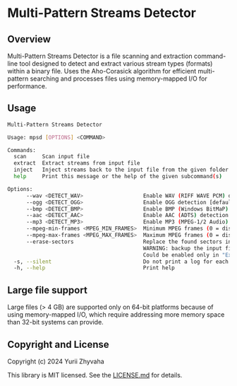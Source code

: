 # Multi-Pattern Streams Detector

## Overview

Multi-Pattern Streams Detector is a file scanning and extraction command-line tool designed to detect and extract various stream types (formats) within a binary file. Uses the Aho-Corasick algorithm for efficient multi-pattern searching and processes files using memory-mapped I/O for performance.

## Usage

```sh
Multi-Pattern Streams Detector

Usage: mpsd [OPTIONS] <COMMAND>

Commands:
  scan     Scan input file
  extract  Extract streams from input file
  inject   Inject streams back to the input file from the given folder
  help     Print this message or the help of the given subcommand(s)

Options:
      --wav <DETECT_WAV>                   Enable WAV (RIFF WAVE PCM) detection [default: 1]
      --ogg <DETECT_OGG>                   Enable OGG detection [default: 1]
      --bmp <DETECT_BMP>                   Enable BMP (Windows BitMaP) detection [default: 1]
      --aac <DETECT_AAC>                   Enable AAC (ADTS) detection [default: 1]
      --mp3 <DETECT_MP3>                   Enable MP3 (MPEG-1/2 Audio) detection [default: 1]
      --mpeg-min-frames <MPEG_MIN_FRAMES>  Minimum MPEG frames (0 = disabled) [default: 20]
      --mpeg-max-frames <MPEG_MAX_FRAMES>  Maximum MPEG frames (0 = disabled) [default: 10000]
      --erase-sectors                      Replace the found sectors in the input file with zeros
                                           WARNING: backup the input file to prevent data loss
                                           Could be enabled only in "Extract" mode
  -s, --silent                             Do not print a log for each found/injected stream
  -h, --help                               Print help
```

## Large file support

Large files (> 4 GB) are supported only on 64-bit platforms because of using memory-mapped I/O, which require addressing more memory space than 32-bit systems can provide.

## Copyright and License

Copyright (c) 2024 Yurii Zhyvaha

This library is MIT licensed. See the
[LICENSE.md](https://github.com/phyxolog/mpsd/blob/master/LICENSE.md) for details.
